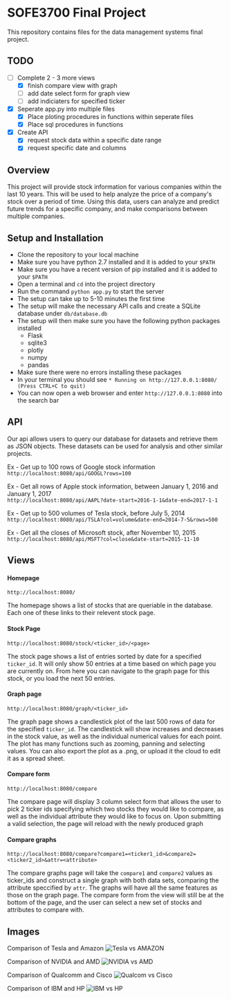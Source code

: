 # SOFE3700 Final Project
This repository contains files for the data management systems final project.

## TODO
* [ ] Complete 2 - 3 more views
  * [x] finish compare view with graph
  * [ ] add date select form for graph view
  * [ ] add indiciaters for specified ticker
* [x] Seperate app.py into multiple files
  * [x] Place ploting procedures in functions within seperate files
  * [x] Place sql procedures in functions
* [x] Create API
  * [x] request stock data within a specific date range
  * [x] request specific date and columns

## Overview
This project will provide stock information for various companies within the last 10 years. This will be used to help analyze the price of a company's stock over a period of time. Using this data, users can analyze and predict future trends for a specific company, and make comparisons between multiple companies.

## Setup and Installation
* Clone the repository to your local machine
* Make sure you have python 2.7 installed and it is added to your `$PATH`
* Make sure you have a recent version of pip installed and it is added to your `$PATH`
* Open a terminal and `cd` into the project directory 
* Run the command `python app.py` to start the server
* The setup can take up to 5-10 minutes the first time
* The setup will make the necessary API calls and create a SQLite database under `db/database.db`
* The setup will then make sure you have the following python packages installed
  * Flask
  * sqlite3
  * plotly
  * numpy
  * pandas
* Make sure there were no errors installing these packages
* In your terminal you should see `* Running on http://127.0.0.1:8080/ (Press CTRL+C to quit)`
* You can now open a web browser and enter `http://127.0.0.1:8080` into the search bar

## API

Our api allows users to query our database for datasets and retrieve them as JSON objects. These datasets can be used for analysis and other similar projects.

Ex - Get up to 100 rows of Google stock information  
```http://localhost:8080/api/GOOGL?rows=100```

Ex - Get all rows of Apple stock information, between January 1, 2016 and January 1, 2017  
```http://localhost:8080/api/AAPL?date-start=2016-1-1&date-end=2017-1-1```

Ex - Get up to 500 volumes of Tesla stock, before July 5, 2014  
```http://localhost:8080/api/TSLA?col=volume&date-end=2014-7-5&rows=500```

Ex - Get all the closes of Microsoft stock, after November 10, 2015  
```http://localhost:8080/api/MSFT?col=close&date-start=2015-11-10```

## Views

#### Homepage
```
http://localhost:8080/
```
The homepage shows a list of stocks that are queriable in the database. Each one of these links to their relevent stock page.

#### Stock Page
```
http://localhost:8080/stock/<ticker_id>/<page>
```
The stock page shows a list of entries sorted by date for a specified `ticker_id`. It will only show 50 entries at a time based on which page you are currently on. From here you can navigate to the graph page for this stock, or you load the next 50 entries.

#### Graph page
```
http://localhost:8080/graph/<ticker_id>
```
The graph page shows a candlestick plot of the last 500 rows of data for the specified `ticker_id`. The candlestick will show increases and decreases in the stock value, as well as the individual numerical values for each point. The plot has many functions such as zooming, panning and selecting values. You can also export the plot as a .png, or upload it the cloud to edit it as a spread sheet.

#### Compare form
```
http://localhost:8080/compare
```
The compare page will display 3 column select form that allows the user to pick 2 ticker ids specifying which two stocks they would like to compare, as well as the individual attribute they would like to focus on. Upon submitting a valid selection, the page will reload with the newly produced graph

#### Compare graphs
```
http://localhost:8080/compare?compare1=<ticker1_id>&compare2=<ticker2_id>&attr=<attribute>
```
The compare graphs page will take the `compare1` and `compare2` values as ticker_ids and construct a single graph with both data sets, comparing the attribute speccified by `attr`. The graphs will have all the same features as those on the graph page. The compare form from the view will still be at the bottom of the page, and the user can select a new set of stocks and attributes to compare with.

## Images
Comparison of Tesla and Amazon
![Tesla vs AMAZON](https://i.imgur.com/3Q4PEdw.png)

Comparison of NVIDIA and AMD
![NVIDIA vs AMD](https://i.imgur.com/IWhQvsM.png)

Comparison of Qualcomm and Cisco
![Qualcom vs Cisco](https://i.imgur.com/zY7ND9l.png)

Comparison of IBM and HP
![IBM vs HP](https://i.imgur.com/r0xjrvV.png)
